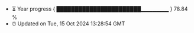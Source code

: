 - ⏳ Year progress { ███████████████████████▁▁▁▁▁▁▁ } 78.84 %
- ⏰ Updated on Tue, 15 Oct 2024 13:28:54 GMT

